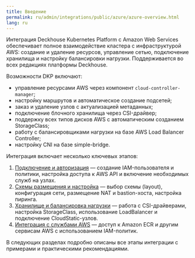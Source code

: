 ```yaml
---
title: Введение
permalink: ru/admin/integrations/public/azure/azure-overview.html
lang: ru
---
```


Интеграция Deckhouse Kubernetes Platform с Amazon Web Services обеспечивает полное взаимодействие кластера с инфраструктурой AWS: создание и удаление ресурсов, управление сетью, подключение хранилища и настройку балансировки нагрузки. Поддерживается во всех редакциях платформы Deckhouse.

Возможности DKP включают:

- управление ресурсами AWS через компонент `cloud-controller-manager`;
- настройку маршрутов и автоматическое создание подсетей;
- заказ и удаление узлов с актуализацией метаданных;
- подключение блочного хранилища через CSI-драйвер;
- поддержку всех типов дисков AWS с автоматическим созданием StorageClass;
- работу с балансировщиками нагрузки на базе AWS Load Balancer Controller;
- настройку CNI на базе simple-bridge.

Интеграция включает несколько ключевых этапов:

1. [Подключение и авторизация](./amazon-authorization.html) — создание IAM-пользователя и политики, настройка доступа к AWS API и включение необходимых служб на узлах.
1. [Схемы размещения и настройка](./amazon-layout.html) — выбор схемы (layout), конфигурация сети, размещение NAT и bastion-хоста, настройка пиринга.
1. [Хранилище и балансировка нагрузки](./amazon-storage.html) — работа с CSI-драйверами, настройка StorageClass, использование LoadBalancer и подключение CloudStatic-узлов.
1. [Интеграция с службами AWS](./amazon-services.html) — доступ к Amazon ECR и другим сервисам AWS с использованием IAM-политик.

В следующих разделах подробно описаны все этапы интеграции с примерами и практическими рекомендациями.